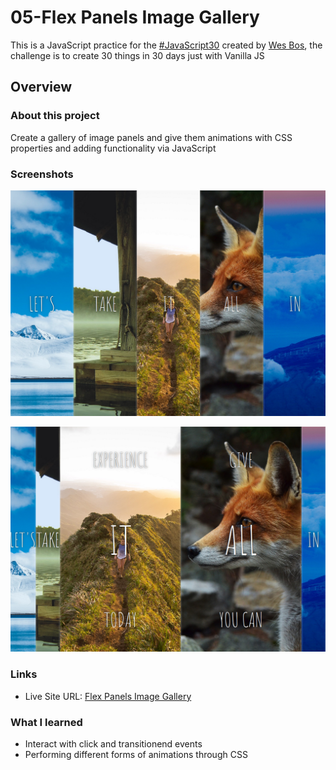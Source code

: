 # 05-Flex Panels Image Gallery

This is a JavaScript practice for the [#JavaScript30](https://javascript30.com/) created by [Wes Bos](https://github.com/wesbos), the challenge is to create 30 things in 30 days just with Vanilla JS

## Overview

### About this project

Create a gallery of image panels and give them animations with CSS properties and adding functionality via JavaScript

### Screenshots

![](Screenshot.png)

![](Screenshot2.png)

### Links

- Live Site URL: [Flex Panels Image Gallery](https://js30panel-image-gallery.netlify.app/)

### What I learned

- Interact with click and transitionend events
- Performing different forms of animations through CSS